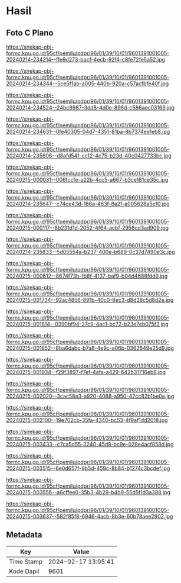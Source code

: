 # Hasil

## Foto C Plano

https://sirekap-obj-formc.kpu.go.id/95cf/pemilu/pdpr/96/01/39/10/01/9601391001005-20240214-234214--ffe9d273-bacf-4ecb-92f4-c8fe72fe5a52.jpg

https://sirekap-obj-formc.kpu.go.id/95cf/pemilu/pdpr/96/01/39/10/01/9601391001005-20240214-234344--5ce5f1ab-a005-440b-920a-c57acfbfe40f.jpg

https://sirekap-obj-formc.kpu.go.id/95cf/pemilu/pdpr/96/01/39/10/01/9601391001005-20240214-234524--24bc9987-3dd8-4d0e-896d-c586aec03169.jpg

https://sirekap-obj-formc.kpu.go.id/95cf/pemilu/pdpr/96/01/39/10/01/9601391001005-20240214-234631--0fe40305-04d7-4351-81ba-8b7374ee1eb8.jpg

https://sirekap-obj-formc.kpu.go.id/95cf/pemilu/pdpr/96/01/39/10/01/9601391001005-20240214-235606--d8afd541-cc12-4c75-b23d-40c0427733bc.jpg

https://sirekap-obj-formc.kpu.go.id/95cf/pemilu/pdpr/96/01/39/10/01/9601391001005-20240215-000031--006fccfe-a22b-4cc5-a667-b3ce181ce35c.jpg

https://sirekap-obj-formc.kpu.go.id/95cf/pemilu/pdpr/96/01/39/10/01/9601391001005-20240214-235647--c74ce43d-186a-463f-8a2f-a005628a5e10.jpg

https://sirekap-obj-formc.kpu.go.id/95cf/pemilu/pdpr/96/01/39/10/01/9601391001005-20240215-000117--8b231d1d-2052-4f64-acbf-2956cd3ad909.jpg

https://sirekap-obj-formc.kpu.go.id/95cf/pemilu/pdpr/96/01/39/10/01/9601391001005-20240214-235833--5d05554a-b237-400e-b689-0c37d7490e3c.jpg

https://sirekap-obj-formc.kpu.go.id/95cf/pemilu/pdpr/96/01/39/10/01/9601391001005-20240215-000612--8674f73b-fb8f-4137-baf9-b04d4688fdd9.jpg

https://sirekap-obj-formc.kpu.go.id/95cf/pemilu/pdpr/96/01/39/10/01/9601391001005-20240215-001734--92ac4856-891b-40c0-8ec3-d8d28c5d8d2e.jpg

https://sirekap-obj-formc.kpu.go.id/95cf/pemilu/pdpr/96/01/39/10/01/9601391001005-20240215-001814--0390bf94-27c9-4ac1-bc72-b23e7eb075f3.jpg

https://sirekap-obj-formc.kpu.go.id/95cf/pemilu/pdpr/96/01/39/10/01/9601391001005-20240215-001852--8ba6dabc-b7a8-4e9c-a06b-0362649e25d9.jpg

https://sirekap-obj-formc.kpu.go.id/95cf/pemilu/pdpr/96/01/39/10/01/9601391001005-20240215-001934--f29f3897-f7ef-4afa-a429-642b31716eb8.jpg

https://sirekap-obj-formc.kpu.go.id/95cf/pemilu/pdpr/96/01/39/10/01/9601391001005-20240215-002020--3cac58e3-a920-4088-a950-42cc82b1be0e.jpg

https://sirekap-obj-formc.kpu.go.id/95cf/pemilu/pdpr/96/01/39/10/01/9601391001005-20240215-002100--19e702cb-35fa-4340-bc53-4f9af1dd2018.jpg

https://sirekap-obj-formc.kpu.go.id/95cf/pemilu/pdpr/96/01/39/10/01/9601391001005-20240215-003433--c7ca5d55-3240-45d8-bc9e-028e4acf858d.jpg

https://sirekap-obj-formc.kpu.go.id/95cf/pemilu/pdpr/96/01/39/10/01/9601391001005-20240215-003515--6e0d657f-9b5d-459c-8b84-b1274c3bcdef.jpg

https://sirekap-obj-formc.kpu.go.id/95cf/pemilu/pdpr/96/01/39/10/01/9601391001005-20240215-003556--a6cffee0-35b3-4b29-b4b9-55d5f1d3a388.jpg

https://sirekap-obj-formc.kpu.go.id/95cf/pemilu/pdpr/96/01/39/10/01/9601391001005-20240215-003637--582f85f8-6946-4acb-8b3e-60b78aee2902.jpg


## Metadata

| Key        | Value               |
| ---------- | ------------------- |
| Time Stamp | 2024-02-17 13:05:41 |
| Kode Dapil | 9601                |



